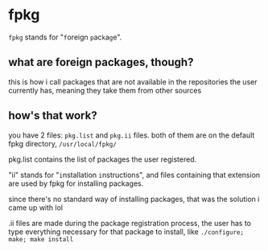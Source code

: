 # fpkg
`fpkg` stands for "`f`oreign `p`ac`k`a`g`e".

## what are foreign packages, though?

this is how i call packages that are not available in the repositories the user currently has, meaning they take them from other sources

## how's that work?

you have 2 files: `pkg.list` and `pkg.ii` files. both of them are on the default fpkg directory, `/usr/local/fpkg/`

pkg.list contains the list of packages the user registered.

"ii" stands for "`i`nstallation `i`nstructions", and files containing that extension are used by fpkg for installing packages.

since there's no standard way of installing packages, that was the solution i came up with lol

.ii files are made during the package registration process, the user has to type everything necessary for that package to install, like `./configure; make; make install`


